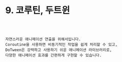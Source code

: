 

# 9. 코루틴, 두트윈


<br>


<pre>
<code>
자연스러운 애니메이션 연출을 위해서입니다. 
Coroutine을 사용하면 비동기적인 작업을 쉽게 처리할 수 있고, 
DoTween은 강력하고 사용하기 쉬운 애니메이션 라이브러리로, 
다양한 애니메이션 효과를 간편하게 구현할 수 있습니다.
</code>
</pre>
